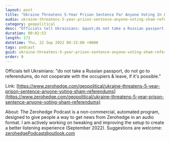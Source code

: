 ```yaml
---
layout: post
title: "Ukraine Threatens 5-Year Prison Sentence For Anyone Voting In &quot;Sham Referendums&quot;"
audio: ukraine-threatens-5-year-prison-sentence-anyone-voting-sham-referendums-0
category: geopolitical
desc: "Officials tell Ukrainians: &quot;do not take a Russian passport, do not go to referendums, do not cooperate with the occupiers &amp; leave, if it's possible.&quot;"
duration: 00:02:53
length: 173
datetime: Thu, 22 Sep 2022 08:15:00 +0000
tags: podcast
guid: ukraine-threatens-5-year-prison-sentence-anyone-voting-sham-referendums-0
order: 0
---
```

Officials tell Ukrainians: &quot;do not take a Russian passport, do not go to referendums, do not cooperate with the occupiers &amp; leave, if it's possible.&quot;

Link: [https://www.zerohedge.com/geopolitical/ukraine-threatens-5-year-prison-sentence-anyone-voting-sham-referendums](https://www.zerohedge.com/geopolitical/ukraine-threatens-5-year-prison-sentence-anyone-voting-sham-referendums)

About: The Zerohedge Podcast is a non-commercial, automated program, designed to give people a way to get news from Zerohedge in an audio format.  I am actively working on tweaking and improving the setup to create a better listening experience (September 2022).  Suggestions are welcome: [zerohedgePodcast@outlook.com](mailto:zerohedgePodcast@outlook.com)
